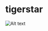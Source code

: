 # tigerstar

![Alt text](content://com.amazon.cloud9.FileProvider/downloads/Meme%20i%20made%20of%20tigerstar.jpeg)
